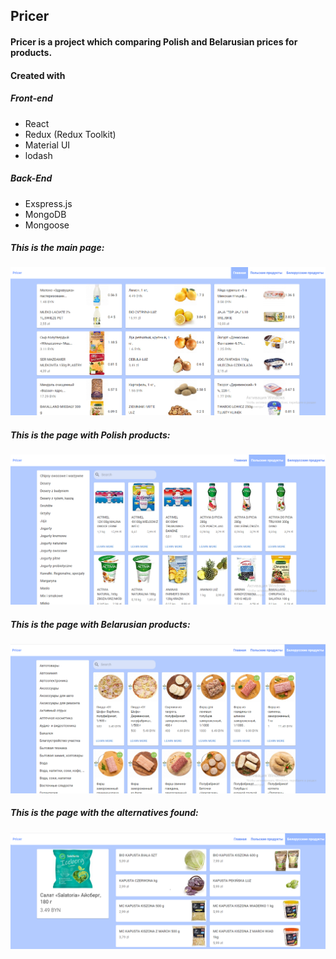## Pricer
#### Pricer is a project which comparing Polish and Belarusian prices for products.


#### Created with

##### Front-end
- React
- Redux (Redux Toolkit)
- Material UI
- lodash


##### Back-End

- Exspress.js
- MongoDB
- Mongoose

##### This is the main page:

<img src="./front-end/public/1.png">

##### This is the page with Polish products:

<img src="./front-end/public/3.png">

##### This is the page with Belarusian products:

<img src="./front-end/public/4.png">

##### This is the page with the alternatives found:

<img src="./front-end/public/2.png">







